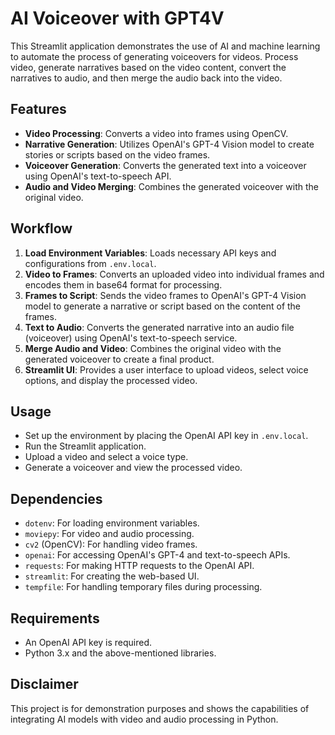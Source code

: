# AI Voiceover with GPT4V

This Streamlit application demonstrates the use of AI and machine learning to automate the process of generating voiceovers for videos. 
Process video, generate narratives based on the video content, convert the narratives to audio, and then merge the audio back into the video.

## Features

- **Video Processing**: Converts a video into frames using OpenCV.
- **Narrative Generation**: Utilizes OpenAI's GPT-4 Vision model to create stories or scripts based on the video frames.
- **Voiceover Generation**: Converts the generated text into a voiceover using OpenAI's text-to-speech API.
- **Audio and Video Merging**: Combines the generated voiceover with the original video.

## Workflow

1. **Load Environment Variables**: Loads necessary API keys and configurations from `.env.local`.
2. **Video to Frames**: Converts an uploaded video into individual frames and encodes them in base64 format for processing.
3. **Frames to Script**: Sends the video frames to OpenAI's GPT-4 Vision model to generate a narrative or script based on the content of the frames.
4. **Text to Audio**: Converts the generated narrative into an audio file (voiceover) using OpenAI's text-to-speech service.
5. **Merge Audio and Video**: Combines the original video with the generated voiceover to create a final product.
6. **Streamlit UI**: Provides a user interface to upload videos, select voice options, and display the processed video.

## Usage

- Set up the environment by placing the OpenAI API key in `.env.local`.
- Run the Streamlit application.
- Upload a video and select a voice type.
- Generate a voiceover and view the processed video.

## Dependencies

- `dotenv`: For loading environment variables.
- `moviepy`: For video and audio processing.
- `cv2` (OpenCV): For handling video frames.
- `openai`: For accessing OpenAI's GPT-4 and text-to-speech APIs.
- `requests`: For making HTTP requests to the OpenAI API.
- `streamlit`: For creating the web-based UI.
- `tempfile`: For handling temporary files during processing.

## Requirements

- An OpenAI API key is required.
- Python 3.x and the above-mentioned libraries.

## Disclaimer

This project is for demonstration purposes and shows the capabilities of integrating AI models with video and audio processing in Python.